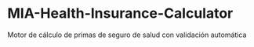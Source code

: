 # MIA-Health-Insurance-Calculator
Motor de cálculo de primas de seguro de salud con validación automática

